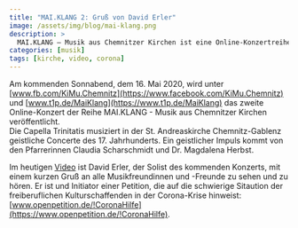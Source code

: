 ```yaml
---
title: "MAI.KLANG 2: Gruß von David Erler"
image: /assets/img/blog/mai-klang.png
description: >
  MAI.KLANG – Musik aus Chemnitzer Kirchen ist eine Online-Konzertreihe der evangelischen Kirchgemeinden in der Region Chemnitz-Mitte
categories: [musik]
tags: [kirche, video, corona]
---
```


Am kommenden Sonnabend, dem 16. Mai 2020, wird unter [www.fb.com/KiMu.Chemnitz](https://www.facebook.com/KiMu.Chemnitz) und [www.t1p.de/MaiKlang](https://www.t1p.de/MaiKlang) das zweite Online-Konzert der Reihe MAI.KLANG - Musik aus Chemnitzer Kirchen veröffentlicht.  
Die Capella Trinitatis musiziert in der St. Andreaskirche Chemnitz-Gablenz geistliche Concerte des 17. Jahrhunderts. Ein geistlicher Impuls kommt von den Pfarrerinnen Claudia Scharschmidt und Dr. Magdalena Herbst.

Im heutigen [Video](https://www.facebook.com/KiMu.Chemnitz/videos/236943247397822/) ist David Erler, der Solist des kommenden Konzerts, mit einem kurzen Gruß an alle Musikfreundinnen und -Freunde zu sehen und zu hören. Er ist und Initiator einer Petition, die auf die schwierige Sitaution der freiberuflichen Kulturschaffenden in der Corona-Krise hinweist: [www.openpetition.de/!CoronaHilfe](https://www.openpetition.de/!CoronaHilfe).

